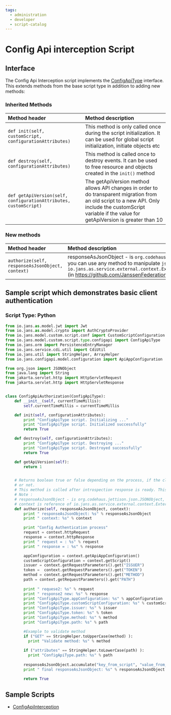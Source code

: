 ```yaml
---
tags:
  - administration
  - developer
  - script-catalog
---
```


# Config Api interception Script

## Interface
The Config Api Interception script implements the [ConfigApiType](https://github.com/JanssenProject/jans/blob/main/jans-core/script/src/main/java/io/jans/model/custom/script/type/configapi/ConfigApiType.java) interface. This extends methods from the base script type in addition to adding new methods:

### Inherited Methods
| Method header | Method description |
|:-----|:------|
| `def init(self, customScript, configurationAttributes)` | This method is only called once during the script initialization. It can be used for global script initialization, initiate objects etc |
| `def destroy(self, configurationAttributes)` | This method is called once to destroy events. It can be used to free resource and objects created in the `init()` method |
| `def getApiVersion(self, configurationAttributes, customScript)` | The getApiVersion method allows API changes in order to do transparent migration from an old script to a new API. Only include the customScript variable if the value for getApiVersion is greater than 10 |

### New methods
| Method header | Method description |
|:-----|:------|
|`authorize(self, responseAsJsonObject, context)`| responseAsJsonObject - is `org.codehaus.jettison.json.JSONObject`, you can use any method to manipulate `json`. context is reference of `io.jans.as.service.external.context.ExternalIntrospectionContext` (in https://github.com/JanssenFederation/oxauth project,)|

## Sample script which demonstrates basic client authentication 

### Script Type: Python

```python
from io.jans.as.model.jwt import Jwt
from io.jans.as.model.crypto import AuthCryptoProvider
from io.jans.model.custom.script.conf import CustomScriptConfiguration
from io.jans.model.custom.script.type.configapi import ConfigApiType
from io.jans.orm import PersistenceEntryManager
from io.jans.service.cdi.util import CdiUtil
from io.jans.util import StringHelper, ArrayHelper
from io.jans.configapi.model.configuration import ApiAppConfiguration

from org.json import JSONObject
from java.lang import String
from jakarta.servlet.http import HttpServletRequest
from jakarta.servlet.http import HttpServletResponse


class ConfigApiAuthorization(ConfigApiType):
    def __init__(self, currentTimeMillis):
        self.currentTimeMillis = currentTimeMillis

    def init(self, configurationAttributes):
        print "ConfigApiType script. Initializing ..."
        print "ConfigApiType script. Initialized successfully"
        return True

    def destroy(self, configurationAttributes):
        print "ConfigApiType script. Destroying ..."
        print "ConfigApiType script. Destroyed successfully"
        return True

    def getApiVersion(self):
        return 1


    # Returns boolean true or false depending on the process, if the client is authorized
    # or not.
    # This method is called after introspection response is ready. This method can modify introspection response.
    # Note :
    # responseAsJsonObject - is org.codehaus.jettison.json.JSONObject, you can use any method to manipulate json
    # context is reference of io.jans.as.service.external.context.ExternalIntrospectionContext (in https://github.com/JanssenFederation/oxauth project, )
    def authorize(self, responseAsJsonObject, context):
        print " responseAsJsonObject: %s" % responseAsJsonObject
        print " context: %s" % context

        print "Config Authentication process"
        request = context.httpRequest
        response = context.httpResponse
        print " request = : %s" % request
        print " response = : %s" % response

        appConfiguration = context.getApiAppConfiguration()
        customScriptConfiguration = context.getScript()
        issuer = context.getRequestParameters().get("ISSUER")
        token =  context.getRequestParameters().get("TOKEN")
        method = context.getRequestParameters().get("METHOD")
        path = context.getRequestParameters().get("PATH")
      
        print " requese2: %s" % request
        print " response2 new: %s" % response
        print "ConfigApiType.appConfiguration: %s" % appConfiguration
        print "ConfigApiType.customScriptConfiguration: %s" % customScriptConfiguration
        print "ConfigApiType.issuer: %s" % issuer
        print "ConfigApiType.token: %s" % token
        print "ConfigApiType.method: %s" % method
        print "ConfigApiType.path: %s" % path

        #Example to validate method
        if ("GET" == StringHelper.toUpperCase(method) ):
          print "Validate method: %s" % method
        
        if ("attributes" == StringHelper.toLowerCase(path) ):
          print "ConfigApiType.path: %s" % path
  
        responseAsJsonObject.accumulate("key_from_script", "value_from_script")
        print " final responseAsJsonObject: %s" % responseAsJsonObject

        return True
```


## Sample Scripts
- [ConfigApiInterception](../../../script-catalog/config_api/config-api-interception/config-api-interception.py)
